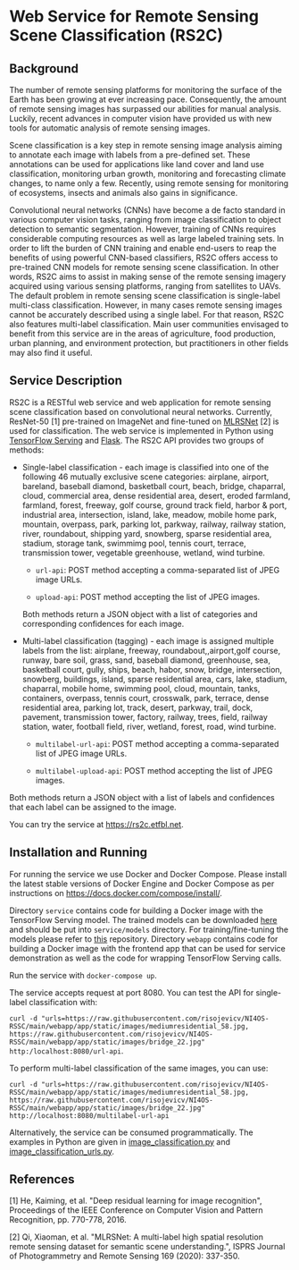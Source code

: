# Web Service for Remote Sensing Scene Classification (RS2C)

## Background

The number of remote sensing platforms for monitoring the surface of the Earth has been growing at ever increasing pace. Consequently, the amount of remote sensing images has surpassed our abilities for manual analysis. Luckily, recent advances in computer vision have provided us with new tools for automatic analysis of remote sensing images. 

Scene classification is a key step in remote sensing image analysis aiming to annotate each image with labels from a pre-defined set. These annotations can be used for applications like land cover and land use classification, monitoring urban growth, monitoring and forecasting climate changes, to name only a few. Recently, using remote sensing for monitoring of ecosystems, insects and animals also gains in significance. 

Convolutional neural networks (CNNs) have become a de facto standard in various computer vision tasks, ranging from image classification to object detection to semantic segmentation. However, training of CNNs requires considerable computing resources as well as large labeled training sets. In order to lift the burden of CNN training and enable end-users to reap the benefits of using powerful CNN-based classifiers, RS2C offers access to pre-trained CNN models for remote sensing scene classification. In other words, RS2C aims to assist in making sense of the remote sensing imagery acquired using various sensing platforms, ranging from satellites to UAVs. The default problem in remote sensing scene classification is single-label multi-class classification. However, in many cases remote sensing images cannot be accurately described using a single label. For that reason, RS2C also features multi-label classification. Main user communities envisaged to benefit from this service are in the areas of agriculture, food production, urban planning, and environment protection, but practitioners in other fields may also find it useful. 

## Service Description

RS2C is a RESTful web service and web application for remote sensing scene classification based on convolutional neural networks. Currently, ResNet-50 [1] pre-trained on ImageNet and fine-tuned on [MLRSNet](https://github.com/cugbrs/MLRSNet) [2] is used for classification. The web service is implemented in Python using [TensorFlow Serving](https://www.tensorflow.org/tfx/guide/serving) and [Flask](https://flask.palletsprojects.com/en/2.0.x/). The RS2C API provides two groups of methods:

+ Single-label classification - each image is classified into one of the following 46 mutually exclusive scene categories: airplane, airport, bareland, baseball diamond, basketball court, beach, bridge, chaparral, cloud, commercial area, dense residential area, desert, eroded farmland, farmland, forest, freeway, golf course, ground track field, harbor & port, industrial area, intersection, island, lake, meadow, mobile home park, mountain, overpass, park, parking lot, parkway, railway, railway station, river, roundabout, shipping yard, snowberg, sparse residential area, stadium, storage tank, swimmimg pool, tennis court, terrace, transmission tower, vegetable greenhouse, wetland, wind turbine.

  - `url-api`: POST method accepting a comma-separated list of JPEG image URLs.
  
  - `upload-api`: POST method accepting the list of JPEG images.

  Both methods return a JSON object with a list of categories and corresponding confidences for each image.

+ Multi-label classification (tagging) - each image is assigned multiple labels from the list: airplane, freeway, roundabout,,airport,golf course, runway, bare soil, grass, sand, baseball diamond, greenhouse, sea, basketball court, gully, ships, beach, habor, snow, bridge, intersection, snowberg, buildings, island, sparse residential area, cars, lake, stadium, chaparral, mobile home, swimming pool, cloud, mountain, tanks, containers, overpass, tennis court, crosswalk, park, terrace, dense residential area, parking lot, track, desert, parkway, trail, dock, pavement, transmission tower, factory, railway, trees, field, railway station, water, football field, river, wetland, forest, road, wind turbine.

    - `multilabel-url-api`: POST method accepting a comma-separated list of JPEG image URLs.
  
    - `multilabel-upload-api`: POST method accepting the list of JPEG images.

Both methods return a JSON object with a list of labels and confidences that each label can be assigned to the image.

You can try the service at https://rs2c.etfbl.net.

## Installation and Running

For running the service we use Docker and Docker Compose. Please install the latest stable versions of Docker Engine and Docker Compose as per  instructions on https://docs.docker.com/compose/install/.

Directory `service` contains code for building a Docker image with the TensorFlow Serving model. The trained models can be downloaded  [here](https://drive.google.com/drive/folders/1Yp_B--dWDimvJFLA3cssxTrHTcZkV8Hu?usp=sharing) and should be put into `service/models` directory. For training/fine-tuning the models please refer to [this](https://github.com/risojevicv/RSSC-transfer) repository. Directory `webapp` contains code for building a Docker image with the frontend app that can be used for service demonstration as well as the code for wrapping TensorFlow Serving calls. 

Run the service with `docker-compose up`. 

The service accepts request at port 8080. You can test the API for single-label classification with:

`curl -d "urls=https://raw.githubusercontent.com/risojevicv/NI4OS-RSSC/main/webapp/app/static/images/mediumresidential_58.jpg, https://raw.githubusercontent.com/risojevicv/NI4OS-RSSC/main/webapp/app/static/images/bridge_22.jpg" http:/localhost:8080/url-api`.

To perform multi-label classification of the same images, you can use:

`curl -d "urls=https://raw.githubusercontent.com/risojevicv/NI4OS-RSSC/main/webapp/app/static/images/mediumresidential_58.jpg, https://raw.githubusercontent.com/risojevicv/NI4OS-RSSC/main/webapp/app/static/images/bridge_22.jpg" http://localhost:8080/multilabel-url-api`

Alternatively, the service can be consumed programmatically. The examples in Python are given in [image_classification.py](https://github.com/risojevicv/NI4OS-RSSC/blob/main/image_classification.py) and [image_classification_urls.py](https://github.com/risojevicv/NI4OS-RSSC/blob/main/image_classification_urls.py).


## References

[1] He, Kaiming, et al. "Deep residual learning for image recognition",
Proceedings of the IEEE Conference on Computer Vision and Pattern Recognition, pp. 770-778, 2016.

[2] Qi, Xiaoman, et al. "MLRSNet: A multi-label high spatial resolution remote sensing dataset for semantic scene understanding.", ISPRS Journal of Photogrammetry and Remote Sensing 169 (2020): 337-350.

